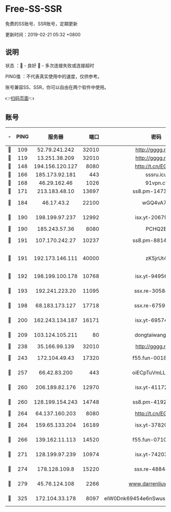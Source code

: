 # Free-SS-SSR

免费的SS账号、SSR账号，定期更新

更新时间：2019-02-21 05:32 +0800

## 说明

状态     ：🙂 - 良好 🙁 - 多次连接失败或连接超时

PING值   ：不代表真实使用中的速度，仅供参考。

账号兼容SS、SSR，你可以自由在两个软件中使用。

👉[扫码页面](https://liesauer.github.io/free-ss-ssr.github.io/)👈

## 账号

|-|PING|服务器|端口|密码|加密方式|区域|
|:----:|:----:|:-----:|-----:|:----:|:----:|:----:|
|🙂|109|52.79.241.242|32010|http://gggg.rocks|chacha20|KR|
|🙂|119|13.251.38.209|32010|http://gggg.rocks|chacha20|SG|
|🙂|148|194.156.120.127|8080|http://t.cn/EGJIyrl|rc4-md5|RU|
|🙂|166|185.173.92.181|443|sssru.icu|rc4-md5|RU|
|🙂|168|46.29.162.46|1026|91vpn.cf|rc4-md5|RU|
|🙂|171|213.183.48.10|13697|ss8.pm-14730262|rc4-md5|RU|
|🙂|184|46.17.43.2|22100|wGQ4vA7D|aes-256-gcm|RU|
|🙂|190|198.199.97.237|12992|isx.yt-20679076|aes-256-cfb|US|
|🙂|190|185.243.57.36|8080|PCHQ2E|rc4-md5|US|
|🙂|191|107.170.242.27|10237|ss8.pm-88140208|aes-256-cfb|US|
|🙂|191|192.173.146.111|40000|zK5jrUt4|chacha20-ietf-poly1305|US|
|🙂|192|198.199.100.178|10768|isx.yt-94956112|aes-256-cfb|US|
|🙂|193|192.241.223.20|11095|ssx.re-30588279|aes-256-cfb|US|
|🙂|198|68.183.173.127|17718|ssx.re-67591839|aes-256-cfb|US|
|🙂|200|162.243.134.187|16171|isx.yt-69574996|aes-256-cfb|US|
|🙂|209|103.124.105.211|80|dongtaiwang.com|aes-256-cfb|US|
|🙂|238|35.166.99.139|32010|http://gggg.rocks|chacha20|US|
|🙂|243|172.104.49.43|17320|f55.fun-00182763|aes-256-cfb|SG|
|🙂|257|66.42.83.200|443|oiECpTuVmLLxk4Ts|aes-256-cfb|US|
|🙂|260|206.189.82.176|12970|isx.yt-41172883|aes-256-cfb|SG|
|🙂|260|128.199.154.243|14748|ss8.pm-41926117|aes-256-cfb|SG|
|🙂|264|64.137.160.203|8080|http://t.cn/EGJIyrl|rc4-md5|CA|
|🙂|264|159.65.133.204|16189|isx.yt-37820855|aes-256-cfb|SG|
|🙂|266|139.162.11.113|14520|f55.fun-07100280|aes-256-cfb|SG|
|🙂|271|128.199.97.239|10974|isx.yt-74203101|aes-256-cfb|SG|
|🙂|274|178.128.109.8|15220|ssx.re-48844991|aes-256-cfb|SG|
|🙂|279|45.76.124.108|2266|www.darrenliuwei.com|aes-256-cfb|AU|
|🙂|325|172.104.33.178|8097|eIW0Dnk69454e6nSwuspv9DmS201tQ0D|aes-256-cfb|SG|
